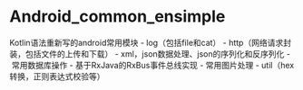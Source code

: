 # Android_common_ensimple
Kotlin语法重新写的android常用模块
- log（包括file和cat）
- http（网络请求封装，包括文件的上传和下载）
- xml，json数据处理、json的序列化和反序列化
- 常用数据库操作
- 基于RxJava的RxBus事件总线实现
- 常用图片处理
- util（hex转换，正则表达式校验等）
